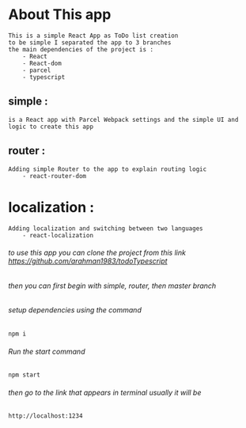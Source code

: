 # About This app
    This is a simple React App as ToDo list creation 
    to be simple I separated the app to 3 branches 
    the main dependencies of the project is :
        - React
        - React-dom
        - parcel
        - typescript

## simple : 
    is a React app with Parcel Webpack settings and the simple UI and logic to create this app

## router :  
    Adding simple Router to the app to explain routing logic
        - react-router-dom

# localization : 
    Adding localization and switching between two languages
        - react-localization

###### to use this app you can clone the project from this link  https://github.com/arahman1983/todoTypescript
###### then you can first begin with simple, router, then master branch
###### setup dependencies using the command 
    npm i 
###### Run the start command
    npm start
###### then go to the link that appears in terminal usually it will be 
    http://localhost:1234
